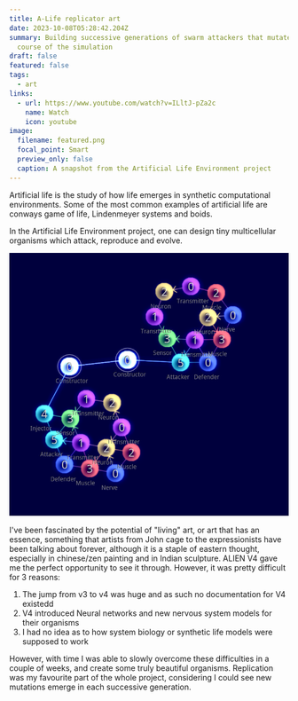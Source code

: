 ```yaml
---
title: A-Life replicator art
date: 2023-10-08T05:28:42.204Z
summary: Building successive generations of swarm attackers that mutate over the
  course of the simulation
draft: false
featured: false
tags:
  - art
links:
  - url: https://www.youtube.com/watch?v=ILltJ-pZa2c
    name: Watch
    icon: youtube
image:
  filename: featured.png
  focal_point: Smart
  preview_only: false
  caption: A snapshot from the Artificial Life Environment project
---
```

Artificial life is  the study of how life emerges in synthetic computational environments. Some of the most common examples of artificial life are conways game of life, Lindenmeyer systems and boids.

In the Artificial Life Environment project, one can design   tiny multicellular organisms which attack, reproduce and evolve. 

![](alien.png)

I've been fascinated by the potential of "living" art, or art that has an essence, something that artists from John cage to the expressionists have been talking about forever, although it is a staple of eastern thought, especially in chinese/zen painting and in Indian sculpture. ALIEN V4 gave me the perfect opportunity to see it through. However, it was pretty difficult for 3 reasons:

1. The jump from v3 to v4 was huge and as such no documentation for V4 existedd
2. V4 introduced Neural networks and new nervous system models for their organisms
3. I had no idea as to how system biology or synthetic life models were supposed to work

However, with time I was able to slowly overcome these difficulties in a couple of weeks, and create some truly beautiful organisms. Replication was my favourite part of the whole project, considering I could see new mutations emerge in each successive generation.